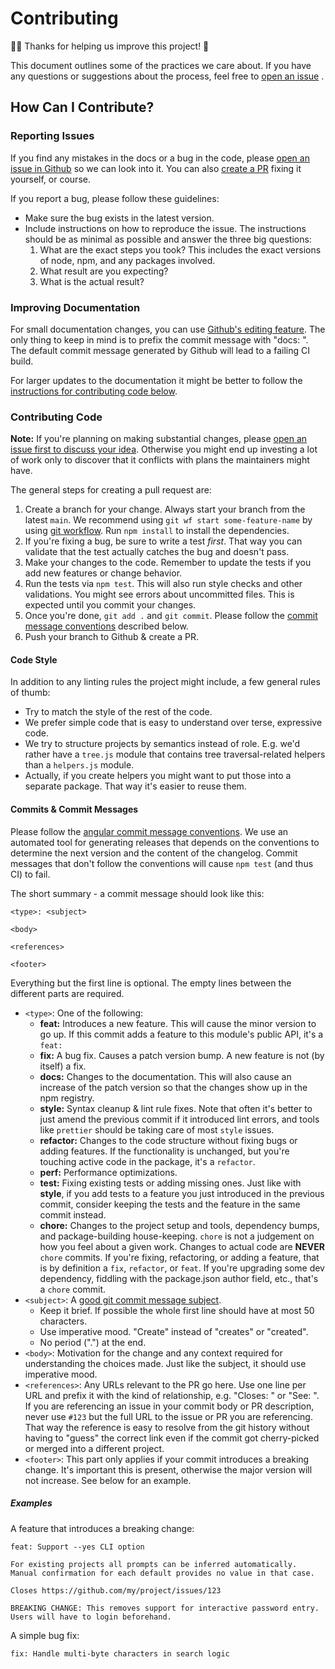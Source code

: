 <!-- Generated by npm init @grpn -->

# Contributing

🎉🏅 Thanks for helping us improve this project! 🙏

This document outlines some of the practices we care about.
If you have any questions or suggestions about the process,
feel free to [open an issue](#reporting-issues)
.

## How Can I Contribute?

### Reporting Issues

If you find any mistakes in the docs or a bug in the code,
please [open an issue in Github](https://github.com/groupon/phy/issues/new) so we can look into it.
You can also [create a PR](#contributing-code) fixing it yourself, or course.

If you report a bug, please follow these guidelines:

* Make sure the bug exists in the latest version.
* Include instructions on how to reproduce the issue.
  The instructions should be as minimal as possible
  and answer the three big questions:
  1. What are the exact steps you took? This includes the exact versions of
      node, npm, and any packages involved.
  1. What result are you expecting?
  1. What is the actual result?

### Improving Documentation

For small documentation changes, you can use [Github's editing feature][ghedit].
The only thing to keep in mind is to prefix the commit message with "docs: ".
The default commit message generated by Github will lead to a failing CI build.

[ghedit]: https://help.github.com/articles/editing-files-in-another-user-s-repository/

For larger updates to the documentation
it might be better to follow the
[instructions for contributing code below](#contributing-code).

### Contributing Code

**Note:** If you're planning on making substantial changes,
please [open an issue first to discuss your idea](#reporting-issues).
Otherwise you might end up investing a lot of work
only to discover that it conflicts with plans the maintainers might have.

The general steps for creating a pull request are:

1. Create a branch for your change.  Always start your branch from the latest
    `main`.  We recommend using `git wf start some-feature-name` by using
    [git workflow][gitwf].  Run `npm install` to install the dependencies.
1. If you're fixing a bug, be sure to write a test *first*.  That way you can
    validate that the test actually catches the bug and doesn't pass.
1. Make your changes to the code.  Remember to update the tests if you add new
    features or change behavior.
1. Run the tests via `npm test`. This will also run style checks and other
    validations.  You might see errors about uncommitted files.  This is
    expected until you commit your changes.
1. Once you're done, `git add .` and `git commit`.  Please follow the
    [commit message conventions](#commits--commit-messages) described below.
1. Push your branch to Github & create a PR.

[gitwf]: https://github.com/groupon/git-workflow

#### Code Style

In addition to any linting rules the project might include, a few general rules
of thumb:

* Try to match the style of the rest of the code.
* We prefer simple code that is easy to understand over terse, expressive code.
* We try to structure projects by semantics instead of role.  E.g. we'd rather
    have a `tree.js` module that contains tree traversal-related helpers than
    a `helpers.js` module.
* Actually, if you create helpers you might want to put those into a separate
    package. That way it's easier to reuse them.

#### Commits & Commit Messages

Please follow the [angular commit message conventions][angular-commits].  We
use an automated tool for generating releases that depends on the conventions
to determine the next version and the content of the changelog.  Commit messages
that don't follow the conventions will cause `npm test` (and thus CI) to fail.

The short summary - a commit message should look like this:

```
<type>: <subject>

<body>

<references>

<footer>
```

Everything but the first line is optional.  The empty lines between the
different parts are required.

* `<type>`: One of the following:
  - **feat:** Introduces a new feature. This will cause the minor version to go
      up.  If this commit adds a feature to this module's public API, it's a
      `feat:`
  - **fix:** A bug fix. Causes a patch version bump.  A new feature is not (by
      itself) a fix.
  - **docs:** Changes to the documentation. This will also cause an increase of
      the patch version so that the changes show up in the npm registry.
  - **style:** Syntax cleanup & lint rule fixes.  Note that often it's better to
      just amend the previous commit if it introduced lint errors, and tools
      like `prettier` should be taking care of most `style` issues.
  - **refactor:** Changes to the code structure without fixing bugs or adding
      features.  If the functionality is unchanged, but you're touching active
      code in the package, it's a `refactor`.
  - **perf:** Performance optimizations.
  - **test:** Fixing existing tests or adding missing ones.
      Just like with **style**, if you add tests to a feature you just
      introduced in the previous commit, consider keeping the tests and the
      feature in the same commit instead.
  - **chore:** Changes to the project setup and tools, dependency bumps,
      and package-building house-keeping.  `chore` is not a judgement on how you
      feel about a given work.  Changes to actual code are **NEVER** `chore`
      commits.  If you're fixing, refactoring, or adding a feature, that is
      by definition a `fix`, `refactor`, or `feat`.  If you're upgrading some
      dev dependency, fiddling with the package.json author field, etc., that's
      a `chore` commit.
* `<subject>`: A [good git commit message subject][limit50].
  - Keep it brief. If possible the whole first line should have at most 50
      characters.
  - Use imperative mood. "Create" instead of "creates" or "created".
  - No period (".") at the end.
* `<body>`: Motivation for the change and any context required for understanding
    the choices made.  Just like the subject, it should use imperative mood.
* `<references>`: Any URLs relevant to the PR go here.  Use one line per URL and
    prefix it with the kind of relationship, e.g. "Closes: " or "See: ".  If you
    are referencing an issue in your commit body or PR description, never use
    `#123` but the full URL to the issue or PR you are referencing.  That way
    the reference is easy to resolve from the git history without having to
    "guess" the correct link even if the commit got cherry-picked or merged
    into a different project.
* `<footer>`: This part only applies if your commit introduces a breaking
    change.  It's important this is present, otherwise the major version will
    not increase.  See below for an example.

[angular-commits]: https://github.com/angular/angular.js/blob/master/DEVELOPERS.md#commit-message-format
[limit50]: http://chris.beams.io/posts/git-commit/#limit-50

##### Examples

A feature that introduces a breaking change:

```
feat: Support --yes CLI option

For existing projects all prompts can be inferred automatically.
Manual confirmation for each default provides no value in that case.

Closes https://github.com/my/project/issues/123

BREAKING CHANGE: This removes support for interactive password entry.
Users will have to login beforehand.
```

A simple bug fix:

```
fix: Handle multi-byte characters in search logic
```

